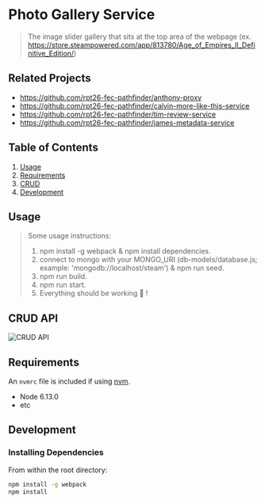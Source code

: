 # Photo Gallery Service

> The image slider gallery that sits at the top area of the webpage
> (ex. https://store.steampowered.com/app/813780/Age_of_Empires_II_Definitive_Edition/)


## Related Projects

  - https://github.com/rpt26-fec-pathfinder/anthony-proxy
  - https://github.com/rpt26-fec-pathfinder/calvin-more-like-this-service
  - https://github.com/rpt26-fec-pathfinder/tim-review-service
  - https://github.com/rpt26-fec-pathfinder/james-metadata-service


## Table of Contents

1. [Usage](#Usage)
1. [Requirements](#requirements)
1. [CRUD](#crud)
1. [Development](#development)

## Usage

> Some usage instructions:
> 1) npm install -g webpack & npm install dependencies.
> 2) connect to mongo with your MONGO_URI (db-models/database.js; example: 'mongodb://localhost/steam') & npm run seed.
> 3) npm run build.
> 4) npm run start.
> 5) Everything should be working 😬 !

## CRUD API

![CRUD API](https://www.websequencediagrams.com/files/render?link=PKouK46TUkhiMuRkKzoBMqXLl8Y5GPUYTEZmpWskahktODOdnKEVvu7IF49d5fow)


## Requirements

An `nvmrc` file is included if using [nvm](https://github.com/creationix/nvm).

- Node 6.13.0
- etc

## Development

### Installing Dependencies

From within the root directory:

```sh
npm install -g webpack
npm install
```

